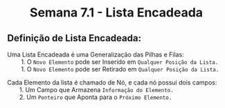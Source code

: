<h1 align="center"> Semana 7.1 - Lista Encadeada </h1>

## Definição de Lista Encadeada:
Uma Lista Encadeada é uma Generalização das Pilhas e Filas:
<br>&emsp;&emsp; 1. O `Novo Elemento` pode ser Inserido em `Qualquer Posição da Lista.`
<br>&emsp;&emsp; 1. O `Novo Elemento` pode ser Retirado em `Qualquer Posição da Lista.`

Cada Elemento da lista é chamado de Nó, e cada nó possui dois campos:
<br>&emsp;&emsp;1. Um Campo que Armazena `Informação do Elemento.`
<br>&emsp;&emsp;2. Um `Ponteiro` que Aponta para o `Próximo Elemento.`


